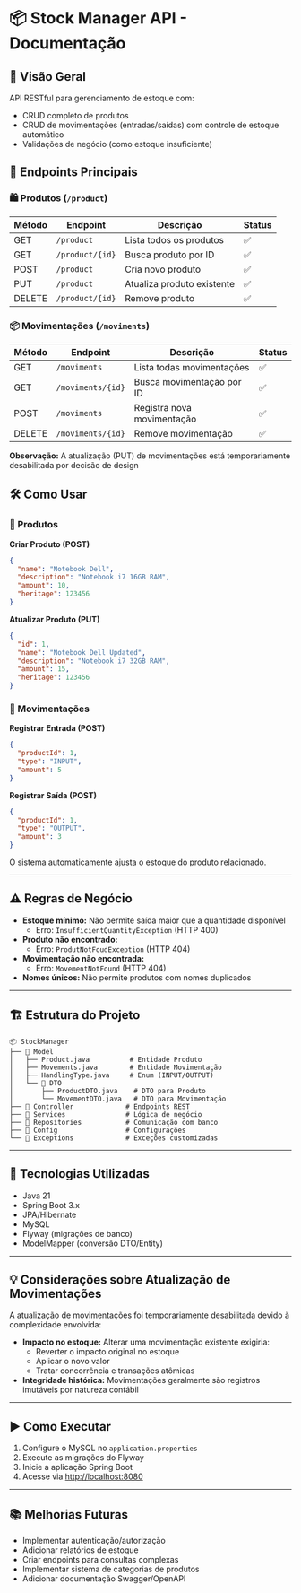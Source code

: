 # 📦 Stock Manager API - Documentação

## 📌 Visão Geral
API RESTful para gerenciamento de estoque com:

- CRUD completo de produtos
- CRUD de movimentações (entradas/saídas) com controle de estoque automático
- Validações de negócio (como estoque insuficiente)

## 🌟 Endpoints Principais

### 🛍️ Produtos (`/product`)

| Método | Endpoint           | Descrição               | Status |
|--------|--------------------|-------------------------|--------|
| GET    | `/product`         | Lista todos os produtos | ✅     |
| GET    | `/product/{id}`    | Busca produto por ID    | ✅     |
| POST   | `/product`         | Cria novo produto       | ✅     |
| PUT    | `/product`         | Atualiza produto existente | ✅ |
| DELETE | `/product/{id}`    | Remove produto          | ✅     |

### 📦 Movimentações (`/moviments`)

| Método | Endpoint            | Descrição                     | Status |
|--------|---------------------|-------------------------------|--------|
| GET    | `/moviments`        | Lista todas movimentações     | ✅     |
| GET    | `/moviments/{id}`   | Busca movimentação por ID     | ✅     |
| POST   | `/moviments`        | Registra nova movimentação    | ✅     |
| DELETE | `/moviments/{id}`   | Remove movimentação           | ✅     |

**Observação:** A atualização (PUT) de movimentações está temporariamente desabilitada por decisão de design

## 🛠️ Como Usar

### 🔄 Produtos

**Criar Produto (POST)**
```json
{
  "name": "Notebook Dell",
  "description": "Notebook i7 16GB RAM",
  "amount": 10,
  "heritage": 123456
}
```

**Atualizar Produto (PUT)**
```json
{
  "id": 1,
  "name": "Notebook Dell Updated",
  "description": "Notebook i7 32GB RAM",
  "amount": 15,
  "heritage": 123456
}
```

### 🔄 Movimentações

**Registrar Entrada (POST)**
```json
{
  "productId": 1,
  "type": "INPUT",
  "amount": 5
}
```

**Registrar Saída (POST)**
```json
{
  "productId": 1,
  "type": "OUTPUT",
  "amount": 3
}
```
O sistema automaticamente ajusta o estoque do produto relacionado.

---

## ⚠️ Regras de Negócio

- **Estoque mínimo:** Não permite saída maior que a quantidade disponível
  - Erro: `InsufficientQuantityException` (HTTP 400)
- **Produto não encontrado:**
  - Erro: `ProdutNotFoudException` (HTTP 404)
- **Movimentação não encontrada:**
  - Erro: `MovementNotFound` (HTTP 404)
- **Nomes únicos:** Não permite produtos com nomes duplicados

---

## 🏗️ Estrutura do Projeto

```
📦 StockManager
├── 📂 Model
│   ├── Product.java          # Entidade Produto
│   ├── Movements.java        # Entidade Movimentação
│   ├── HandlingType.java     # Enum (INPUT/OUTPUT)
│   └── 📂 DTO
│       ├── ProductDTO.java    # DTO para Produto
│       └── MovementDTO.java   # DTO para Movimentação
├── 📂 Controller             # Endpoints REST
├── 📂 Services               # Lógica de negócio
├── 📂 Repositories           # Comunicação com banco
├── 📂 Config                 # Configurações
└── 📂 Exceptions             # Exceções customizadas
```

---

## 🔧 Tecnologias Utilizadas

- Java 21
- Spring Boot 3.x
- JPA/Hibernate
- MySQL
- Flyway (migrações de banco)
- ModelMapper (conversão DTO/Entity)

---

## 💡 Considerações sobre Atualização de Movimentações

A atualização de movimentações foi temporariamente desabilitada devido à complexidade envolvida:

- **Impacto no estoque:** Alterar uma movimentação existente exigiria:
  - Reverter o impacto original no estoque
  - Aplicar o novo valor
  - Tratar concorrência e transações atômicas
- **Integridade histórica:** Movimentações geralmente são registros imutáveis por natureza contábil

---

## ▶️ Como Executar

1. Configure o MySQL no `application.properties`
2. Execute as migrações do Flyway
3. Inicie a aplicação Spring Boot
4. Acesse via [http://localhost:8080](http://localhost:8080)

---

## 📚 Melhorias Futuras

- Implementar autenticação/autorização
- Adicionar relatórios de estoque
- Criar endpoints para consultas complexas
- Implementar sistema de categorias de produtos
- Adicionar documentação Swagger/OpenAPI
